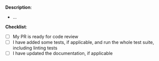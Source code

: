 **Description**:
- ...

**Checklist**:
- [ ] My PR is ready for code review
- [ ] I have added some tests, if applicable, and run the whole test suite, including linting tests
- [ ] I have updated the documentation, if applicable